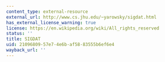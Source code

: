```yaml
---
content_type: external-resource
external_url: http://www.cs.jhu.edu/~yarowsky/sigdat.html
has_external_license_warning: true
license: https://en.wikipedia.org/wiki/All_rights_reserved
status: ''
title: SIGDAT
uid: 21096809-57e7-4e6b-af58-83555b6ef6e4
wayback_url: ''
---
```

